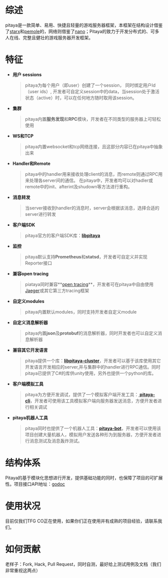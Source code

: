 # 综述

pitaya是一款简单、易用、快捷且轻量的游戏服务器框架，本框架在结构设计借鉴了[starx](https://github.com/lonng/starx)和[pemole](https://github.com/NetEase/pomelo)的，网络则借鉴了[nano](https://github.com/lonng/nano)；Pitaya的致力于开发分布式的、可多人在线、完整且健壮的游戏服务器开发框架。

# 特征

* **用户 sessions** 

  > pitaya为每个用户（即user）创建了一个session， 同时绑定用户Id（user ids）, 开发者可自定义session中的data，当session处于激活状态（active）时，可以在任何地方随时取用该session。

* **集群**

  > pitaya内置**服务发现**和**RPC**模块，开发者在不同类型的服务器上可轻松使用
  
* **WS和TCP**

  > pitaya内置websocket和tcp网络连接，且这部分内容已在pitaya中抽象出来

* **Handler和Remote**
	
	> pitaya中的handler用来接收处理client的消息，而remote则通过RPC用来处理各server间的通信。
	> 在pitaya中，开发者均可以对hadler或remote中的init、afterint及shudown等方法进行重构。
	
* **消息转发**
	
	> 当server接收到handler的消息时，server会根据该消息，选择合适的server进行转发
	
* **客户端SDK**
  
  > pitaya官方的客户端SDK库：**[libpitaya](https://github.com/topfreegames/libpitaya)**
  
* **监控**
	
	> pitaya默认支持**Prometheus**和**statsd**，开发者可自定义并实现Reporter接口
	
* **兼容open tracing**
  
  > piataya同时兼容**[open tracing](https://opentracing.io/)**，开发者可在pitaya中自由使用[Jaeger](https://github.com/jaegertracing/jaeger)或其它第三方tracing框架
  
* **自定义modules**
	
	> pitaya内置默认modules，同时支持开发者自定义module
	
* **自定义消息解析器**
	
	>pitaya内置**json**及**protobuf**的消息解析器，同时开发者也可以自定义消息解析器
	
* **兼容其它开发语言**
	
	> pitaya提供一个库：**[libpitaya-cluster](https://github.com/topfreegames/libpitaya-cluster)**，开发者可以基于该库使用其它开发语言开发相应的server,并与集群中的handler进行RPC通信。同时pitaya已提供了C#的库供unity使用，另外也提供一个python的库。
	
* **客户端模拟工具**
	
	> pitaya为方便开发调试，提供了一个模拟客户端开发工具：**[ pitaya-cli](https://github.com/topfreegames/pitaya-cli)**，开发者可使用该工具模拟客户端向服务器发送消息，方便开发者进行相关调试
	
* **pitaya机器人工具**

  > pitaya同时也提供了一个机器人工具：**[pitaya-bot](https://github.com/topfreegames/pitaya-bot)**，开发者可以使用该项目创建大量机器人，模拟用户发送各种形为到服务器，方便开发者进行消息测试及消息轰炸测试。

# 结构体系

Pitaya的基于模块化思想进行开发，提供基础功能的同时，也保障了项目的可扩展性。项目接口API地址：[godoc](https://pkg.go.dev/github.com/topfreegames/pitaya)

# 使用状况
目前仅我们TFG CO正在使用，如果你们正在使用并有成熟的项目经验，请联系我们。

# 如何贡献
老样子：Fork, Hack, Pull Request，同时自测，最好给上测试用例及文档（我们非常重视这两点）

